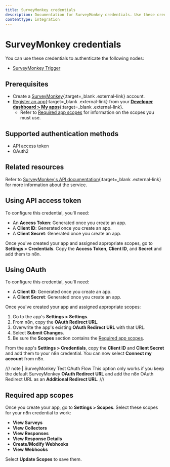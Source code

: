 ```yaml
---
title: SurveyMonkey credentials
description: Documentation for SurveyMonkey credentials. Use these credentials to authenticate SurveyMonkey in n8n, a workflow automation platform.
contentType: integration
---
```


# SurveyMonkey credentials

You can use these credentials to authenticate the following nodes:

- [SurveyMonkey Trigger](/integrations/builtin/trigger-nodes/n8n-nodes-base.surveymonkeytrigger/)


## Prerequisites

- Create a [SurveyMonkey](https://www.surveymonkey.com){:target=_blank .external-link} account.
- [Register an app](https://api.surveymonkey.com/v3/docs?api_key=3yr7n6m8sjwvm48x8nhxej52#registering-an-app){:target=_blank .external-link} from your [**Developer dashboard > My apps**](https://developer.surveymonkey.com/apps/){:target=_blank .external-link}.
    - Refer to [Required app scopes](#required-app-scopes) for information on the scopes you must use.

## Supported authentication methods

- API access token
- OAuth2

## Related resources

Refer to [SurveyMonkey's API documentation](https://developer.surveymonkey.com/api/v3/#SurveyMonkey-Api){:target=_blank .external-link} for more information about the service.

## Using API access token

To configure this credential, you'll need:

- An **Access Token**: Generated once you create an app.
- A **Client ID**: Generated once you create an app.
- A **Client Secret**: Generated once you create an app.

Once you've created your app and assigned appropriate scopes, go to **Settings > Credentials**. Copy the **Access Token**, **Client ID**, and **Secret** and add them to n8n.

## Using OAuth

To configure this credential, you'll need:

- A **Client ID**: Generated once you create an app.
- A **Client Secret**: Generated once you create an app.

Once you've created your app and assigned appropriate scopes:

1. Go to the app's **Settings > Settings**.
2. From n8n, copy the **OAuth Redirect URL**.
3. Overwrite the app's existing **OAuth Redirect URL** with that URL.
4. Select **Submit Changes**.
5. Be sure the **Scopes** section contains the [Required app scopes](#required-app-scopes).

From the app's **Settings > Credentials**, copy the **Client ID** and **Client Secret** and add them to your n8n credential. You can now select **Connect my account** from n8n.

/// note | SurveyMonkey Test OAuth Flow
This option only works if you keep the default SurveyMonkey **OAuth Redirect URL** and add the n8n OAuth Redirect URL as an **Additional Redirect URL**.
///

## Required app scopes

Once you create your app, go to **Settings > Scopes**. Select these scopes for your n8n credential to work:

- **View Surveys**
- **View Collectors**
- **View Responses**
- **View Response Details**
- **Create/Modify Webhooks**
- **View Webhooks**

Select **Update Scopes** to save them.
